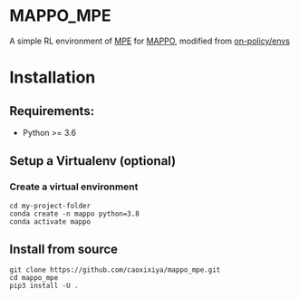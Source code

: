# MAPPO_MPE

A simple RL environment of [MPE](https://github.com/openai/multiagent-particle-envs) for [MAPPO](https://arxiv.org/abs/2103.01955), modified from [on-policy/envs](https://github.com/marlbenchmark/on-policy)

# Installation

## Requirements:

*   Python >= 3.6

## Setup a Virtualenv (optional)

### Create a virtual environment 

```commandline
cd my-project-folder
conda create -n mappo python=3.8
conda activate mappo
```

## Install from source

```commandline
git clone https://github.com/caoxixiya/mappo_mpe.git
cd mappo_mpe
pip3 install -U .
```

